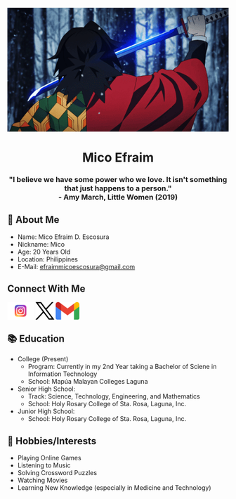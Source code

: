 <p align="center">
    <img src="https://github.com/micoescsr/micoescsr/blob/main/3b434f61e5b2021466e5f58fd718becb.gif" alt="Giyu GIF">
</p>

<h1 align="center"> Mico Efraim </h1>
<h3 align="center"> "I believe we have some power who we love. It isn't something that just happens to a person." <br />- Amy March, Little Women (2019) </h3>

## 👀 About Me
- Name: Mico Efraim D. Escosura
- Nickname: Mico
- Age: 20 Years Old
- Location: Philippines
- E-Mail: efraimmicoescosura@gmail.com

## Connect With Me
[<img src="https://github.com/micoescsr/micoescsr/blob/main/Instagram-Logo.wine.svg" height="40cm" align="center" alt="Follow micoescsr on Instagram"/>](https://www.instagram.com/micoescsr/)
[<img src="https://github.com/micoescsr/micoescsr/blob/main/logo-x-twitter.svg" height="40cm" align="center" alt="Follow micoescsr on Twitter/X"/>](https://twitter.com/micoescsr)
[<img src="https://github.com/micoescsr/micoescsr/blob/main/Gmail_icon_(2020).png" height="40cm" align="center" alt="E-mail micoescsr"/>](efraimmicoescosura@gmail.com)

## 📚 Education
- College (Present)
    - Program: Currently in my 2nd Year taking a Bachelor of Sciene in Information Technology
    - School: Mapúa Malayan Colleges Laguna
- Senior High School:
    - Track: Science, Technology, Engineering, and Mathematics
    - School: Holy Rosary College of Sta. Rosa, Laguna, Inc.
- Junior High School:
    - School: Holy Rosary College of Sta. Rosa, Laguna, Inc.

## 🏓 Hobbies/Interests
- Playing Online Games
- Listening to Music
- Solving Crossword Puzzles
- Watching Movies
- Learning New Knowledge (especially in Medicine and Technology)
